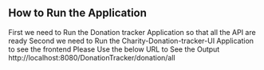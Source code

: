 How to Run the Application
--------------------------
First we need to Run the Donation tracker Application so that all the API are ready
Second we need to Run the Charity-Donation-tracker-UI Application to see the frontend 
Please Use the below URL to See the Output
http://localhost:8080/DonationTracker/donation/all
